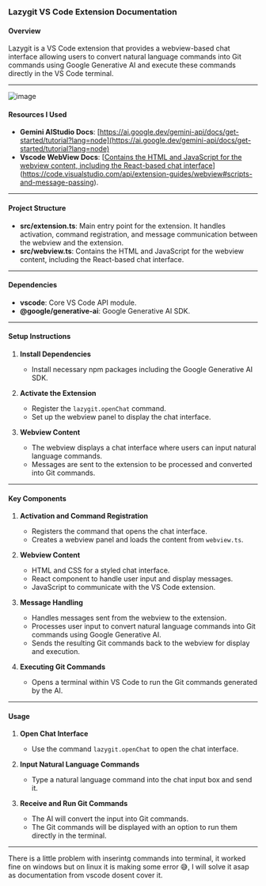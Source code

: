 ### Lazygit VS Code Extension Documentation

#### Overview
Lazygit is a VS Code extension that provides a webview-based chat interface allowing users to convert natural language commands into Git commands using Google Generative AI and execute these commands directly in the VS Code terminal.

---


![image](https://github.com/user-attachments/assets/b2ddd113-15e1-4e1a-ac48-9cf60171eb67)


#### Resources I Used
- **Gemini AIStudio Docs**: [https://ai.google.dev/gemini-api/docs/get-started/tutorial?lang=node](https://ai.google.dev/gemini-api/docs/get-started/tutorial?lang=node)
- **Vscode WebView Docs**: [[Contains the HTML and JavaScript for the webview content, including the React-based chat interface](https://code.visualstudio.com/api/extension-guides/webview#scripts-and-message-passing)](https://code.visualstudio.com/api/extension-guides/webview#scripts-and-message-passing).

---


#### Project Structure
- **src/extension.ts**: Main entry point for the extension. It handles activation, command registration, and message communication between the webview and the extension.
- **src/webview.ts**: Contains the HTML and JavaScript for the webview content, including the React-based chat interface.

---

#### Dependencies
- **vscode**: Core VS Code API module.
- **@google/generative-ai**: Google Generative AI SDK.

---

#### Setup Instructions

1. **Install Dependencies**
   - Install necessary npm packages including the Google Generative AI SDK.

2. **Activate the Extension**
   - Register the `lazygit.openChat` command.
   - Set up the webview panel to display the chat interface.

3. **Webview Content**
   - The webview displays a chat interface where users can input natural language commands.
   - Messages are sent to the extension to be processed and converted into Git commands.

---

#### Key Components

1. **Activation and Command Registration**
   - Registers the command that opens the chat interface.
   - Creates a webview panel and loads the content from `webview.ts`.

2. **Webview Content**
   - HTML and CSS for a styled chat interface.
   - React component to handle user input and display messages.
   - JavaScript to communicate with the VS Code extension.

3. **Message Handling**
   - Handles messages sent from the webview to the extension.
   - Processes user input to convert natural language commands into Git commands using Google Generative AI.
   - Sends the resulting Git commands back to the webview for display and execution.

4. **Executing Git Commands**
   - Opens a terminal within VS Code to run the Git commands generated by the AI.

---

#### Usage

1. **Open Chat Interface**
   - Use the command `lazygit.openChat` to open the chat interface.

2. **Input Natural Language Commands**
   - Type a natural language command into the chat input box and send it.

3. **Receive and Run Git Commands**
   - The AI will convert the input into Git commands.
   - The Git commands will be displayed with an option to run them directly in the terminal.

---


There is a little problem with inserintg commands into terminal, it worked fine on windows but on linux it is making some error 😅, I will solve it asap as documentation from vscode dosent cover it.
